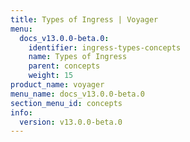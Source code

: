 ```yaml
---
title: Types of Ingress | Voyager
menu:
  docs_v13.0.0-beta.0:
    identifier: ingress-types-concepts
    name: Types of Ingress
    parent: concepts
    weight: 15
product_name: voyager
menu_name: docs_v13.0.0-beta.0
section_menu_id: concepts
info:
  version: v13.0.0-beta.0
---
```


